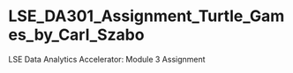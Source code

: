 # LSE_DA301_Assignment_Turtle_Games_by_Carl_Szabo
LSE Data Analytics Accelerator: Module 3 Assignment
